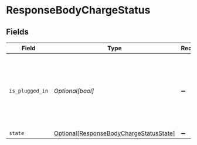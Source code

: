 # ResponseBodyChargeStatus


## Fields

| Field                                                                                           | Type                                                                                            | Required                                                                                        | Description                                                                                     | Example                                                                                         |
| ----------------------------------------------------------------------------------------------- | ----------------------------------------------------------------------------------------------- | ----------------------------------------------------------------------------------------------- | ----------------------------------------------------------------------------------------------- | ----------------------------------------------------------------------------------------------- |
| `is_plugged_in`                                                                                 | *Optional[bool]*                                                                                | :heavy_minus_sign:                                                                              | Indicates whether a charging cable is currently plugged into the vehicle’s charge port.         | true                                                                                            |
| `state`                                                                                         | [Optional[ResponseBodyChargeStatusState]](../../models/shared/responsebodychargestatusstate.md) | :heavy_minus_sign:                                                                              | N/A                                                                                             | FULLY_CHARGED                                                                                   |